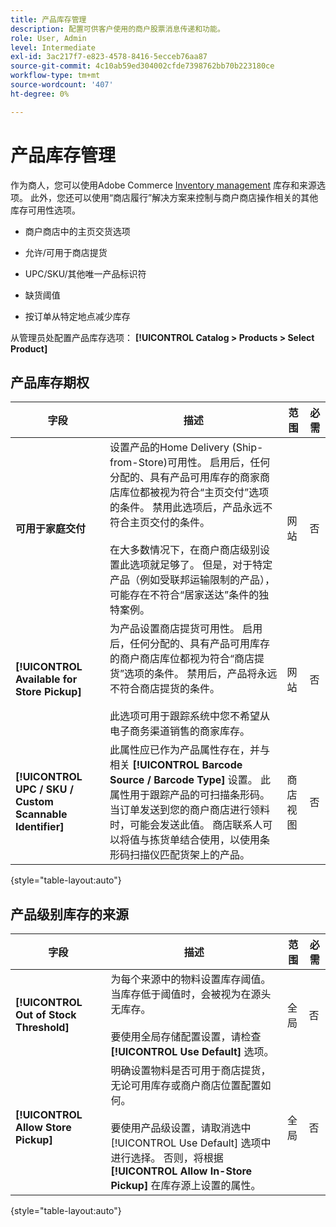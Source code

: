 ```yaml
---
title: 产品库存管理
description: 配置可供客户使用的商户股票消息传递和功能。
role: User, Admin
level: Intermediate
exl-id: 3ac217f7-e823-4578-8416-5ecceb76aa87
source-git-commit: 4c10ab59ed304002cfde7398762bb70b223180ce
workflow-type: tm+mt
source-wordcount: '407'
ht-degree: 0%

---
```


# 产品库存管理

作为商人，您可以使用Adobe Commerce [Inventory management](https://docs.magento.com/user-guide/catalog/inventory-management.html) 库存和来源选项。 此外，您还可以使用“商店履行”解决方案来控制与商户商店操作相关的其他库存可用性选项。

- 商户商店中的主页交货选项

- 允许/可用于商店提货

- UPC/SKU/其他唯一产品标识符

- 缺货阈值

- 按订单从特定地点减少库存

从管理员处配置产品库存选项： **[!UICONTROL Catalog > Products > Select Product]**

## **产品库存期权**

| **字段** | **描述** | **范围** | **必需** |
|----------------------------------------------------------|----------------------------------------------------------------------------------------------------------------------------------------------------------------------------------------------------------------------------------------------------------------------------------------------------------------------------------------------------------------------------------------------------------------------------------------------------------------------------------------------------------------------------------------------------------------|------------|--------------|
| **可用于家庭交付** | 设置产品的Home Delivery (Ship-from-Store)可用性。 启用后，任何分配的、具有产品可用库存的商家商店库位都被视为符合“主页交付”选项的条件。 禁用此选项后，产品永远不符合主页交付的条件。</br></br>在大多数情况下，在商户商店级别设置此选项就足够了。 但是，对于特定产品（例如受联邦运输限制的产品），可能存在不符合“居家送达”条件的独特案例。 | 网站 | 否 |
| **[!UICONTROL Available for Store Pickup]** | 为产品设置商店提货可用性。 启用后，任何分配的、具有产品可用库存的商户商店库位都视为符合“商店提货”选项的条件。 禁用后，产品将永远不符合商店提货的条件。</br></br>此选项可用于跟踪系统中您不希望从电子商务渠道销售的商家库存。 | 网站 | 否 |
| **[!UICONTROL UPC / SKU / Custom Scannable Identifier]** | 此属性应已作为产品属性存在，并与相关 **[!UICONTROL Barcode Source / Barcode Type]** 设置。 此属性用于跟踪产品的可扫描条形码。 当订单发送到您的商户商店进行领料时，可能会发送此值。 商店联系人可以将值与拣货单结合使用，以使用条形码扫描仪匹配货架上的产品。 | 商店视图 | 否 |

{style="table-layout:auto"}

## 产品级别库存的来源

| **字段** | **描述** | **范围** | **必需** |
|-----------------------------------------|------------------------------------------------------------------------------------------------------------------------------------------------------------------------------------------------------------------------------------------------------------------------------------------------------------------------------------------------------------------------------------------------------|-----------|--------------|
| **[!UICONTROL Out of Stock Threshold]** | 为每个来源中的物料设置库存阈值。 当库存低于阈值时，会被视为在源头无库存。</br></br>要使用全局存储配置设置，请检查 **[!UICONTROL Use Default]** 选项。 | 全局 | 否 |
| **[!UICONTROL Allow Store Pickup]** | 明确设置物料是否可用于商店提货，无论可用库存或商户商店位置配置如何。</br></br> 要使用产品级设置，请取消选中 [!UICONTROL Use Default] 选项中进行选择。 否则，将根据 **[!UICONTROL Allow In-Store Pickup]** 在库存源上设置的属性。 | 全局 | 否 |

{style="table-layout:auto"}

